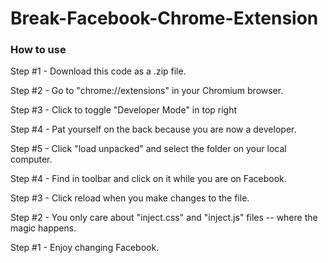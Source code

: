 # Break-Facebook-Chrome-Extension

### How to use

Step #1 - Download this code as a .zip file. 

Step #2 - Go to "chrome://extensions" in your Chromium browser.

Step #3 - Click to toggle "Developer Mode" in top right

Step #4 - Pat yourself on the back because you are now a developer.

Step #5 - Click "load unpacked" and select the folder on your local computer.

Step #4 - Find in toolbar and click on it while you are on Facebook.

Step #3 - Click reload when you make changes to the file.

Step #2 - You only care about "inject.css" and "inject.js" files -- where the magic happens.

Step #1 - Enjoy changing Facebook.
